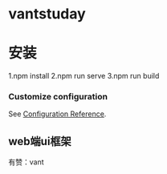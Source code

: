 # vantstuday
# 安装
1.npm install
2.npm run serve
3.npm run build

### Customize configuration
See [Configuration Reference](https://cli.vuejs.org/config/).

## web端ui框架 
有赞：vant

